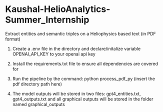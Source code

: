 # Kaushal-HelioAnalytics-Summer_Internship
Extract entities and semantic triples on a Heliophysics based text (in PDF format) 

1. Create a .env file in the directory and declare/initalize variable OPENAI_API_KEY to your openai api key

2. Install the requirements.txt file to ensure all dependencies are covered for

3. Run the pipeline by the command: python process_pdf_py (insert the pdf directory path here)

4. The model outputs will be stored in two files: gpt4_entities.txt, gpt4_outputs.txt and all graphical outputs will be stored in the folder named graphical_outputs
